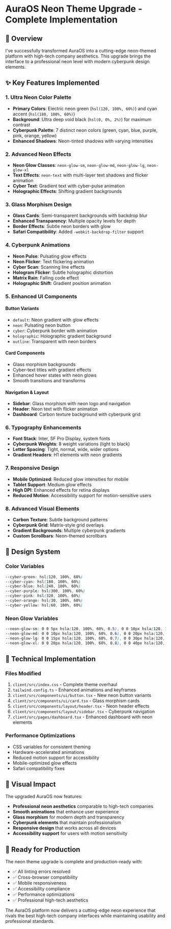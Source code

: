 # AuraOS Neon Theme Upgrade - Complete Implementation

## 🚀 Overview
I've successfully transformed AuraOS into a cutting-edge neon-themed platform with high-tech company aesthetics. This upgrade brings the interface to a professional neon level with modern cyberpunk design elements.

## ✨ Key Features Implemented

### 1. **Ultra Neon Color Palette**
- **Primary Colors**: Electric neon green (`hsl(120, 100%, 60%)`) and cyan accent (`hsl(180, 100%, 60%)`)
- **Background**: Ultra deep void black (`hsl(0, 0%, 2%)`) for maximum contrast
- **Cyberpunk Palette**: 7 distinct neon colors (green, cyan, blue, purple, pink, orange, yellow)
- **Enhanced Shadows**: Neon-tinted shadows with varying intensities

### 2. **Advanced Neon Effects**
- **Neon Glow Classes**: `neon-glow-sm`, `neon-glow-md`, `neon-glow-lg`, `neon-glow-xl`
- **Text Effects**: `neon-text` with multi-layer text shadows and flicker animation
- **Cyber Text**: Gradient text with cyber-pulse animation
- **Holographic Effects**: Shifting gradient backgrounds

### 3. **Glass Morphism Design**
- **Glass Cards**: Semi-transparent backgrounds with backdrop blur
- **Enhanced Transparency**: Multiple opacity levels for depth
- **Border Effects**: Subtle neon borders with glow
- **Safari Compatibility**: Added `-webkit-backdrop-filter` support

### 4. **Cyberpunk Animations**
- **Neon Pulse**: Pulsating glow effects
- **Neon Flicker**: Text flickering animation
- **Cyber Scan**: Scanning line effects
- **Hologram Flicker**: Subtle holographic distortion
- **Matrix Rain**: Falling code effect
- **Holographic Shift**: Gradient position animation

### 5. **Enhanced UI Components**

#### **Button Variants**
- `default`: Neon gradient with glow effects
- `neon`: Pulsating neon button
- `cyber`: Cyberpunk border with animation
- `holographic`: Holographic gradient background
- `outline`: Transparent with neon borders

#### **Card Components**
- Glass morphism backgrounds
- Cyber-text titles with gradient effects
- Enhanced hover states with neon glows
- Smooth transitions and transforms

#### **Navigation & Layout**
- **Sidebar**: Glass morphism with neon logo and navigation
- **Header**: Neon text with flicker animation
- **Dashboard**: Carbon texture background with cyberpunk grid

### 6. **Typography Enhancements**
- **Font Stack**: Inter, SF Pro Display, system fonts
- **Cyberpunk Weights**: 8 weight variations (light to black)
- **Letter Spacing**: Tight, normal, wide, wider options
- **Gradient Headers**: H1 elements with neon gradients

### 7. **Responsive Design**
- **Mobile Optimized**: Reduced glow intensities for mobile
- **Tablet Support**: Medium glow effects
- **High DPI**: Enhanced effects for retina displays
- **Reduced Motion**: Accessibility support for motion-sensitive users

### 8. **Advanced Visual Elements**
- **Carbon Texture**: Subtle background patterns
- **Cyberpunk Grid**: Matrix-style grid overlays
- **Gradient Backgrounds**: Multiple cyberpunk gradients
- **Custom Scrollbars**: Neon-themed scrollbars

## 🎨 Design System

### **Color Variables**
```css
--cyber-green: hsl(120, 100%, 60%)
--cyber-cyan: hsl(180, 100%, 60%)
--cyber-blue: hsl(240, 100%, 60%)
--cyber-purple: hsl(300, 100%, 60%)
--cyber-pink: hsl(320, 100%, 60%)
--cyber-orange: hsl(30, 100%, 60%)
--cyber-yellow: hsl(60, 100%, 60%)
```

### **Neon Glow Variables**
```css
--neon-glow-sm: 0 0 5px hsla(120, 100%, 60%, 0.5), 0 0 10px hsla(120, 100%, 60%, 0.3)
--neon-glow-md: 0 0 10px hsla(120, 100%, 60%, 0.6), 0 0 20px hsla(120, 100%, 60%, 0.4)
--neon-glow-lg: 0 0 15px hsla(120, 100%, 60%, 0.7), 0 0 30px hsla(120, 100%, 60%, 0.5)
--neon-glow-xl: 0 0 20px hsla(120, 100%, 60%, 0.8), 0 0 40px hsla(120, 100%, 60%, 0.6)
```

## 🔧 Technical Implementation

### **Files Modified**
1. `client/src/index.css` - Complete theme overhaul
2. `tailwind.config.ts` - Enhanced animations and keyframes
3. `client/src/components/ui/button.tsx` - New neon button variants
4. `client/src/components/ui/card.tsx` - Glass morphism cards
5. `client/src/components/layout/header.tsx` - Neon header effects
6. `client/src/components/layout/sidebar.tsx` - Cyberpunk navigation
7. `client/src/pages/dashboard.tsx` - Enhanced dashboard with neon elements

### **Performance Optimizations**
- CSS variables for consistent theming
- Hardware-accelerated animations
- Reduced motion support for accessibility
- Mobile-optimized glow effects
- Safari compatibility fixes

## 🌟 Visual Impact

The upgraded AuraOS now features:
- **Professional neon aesthetics** comparable to high-tech companies
- **Smooth animations** that enhance user experience
- **Glass morphism** for modern depth and transparency
- **Cyberpunk elements** that maintain professionalism
- **Responsive design** that works across all devices
- **Accessibility support** for users with motion sensitivity

## 🚀 Ready for Production

The neon theme upgrade is complete and production-ready with:
- ✅ All linting errors resolved
- ✅ Cross-browser compatibility
- ✅ Mobile responsiveness
- ✅ Accessibility compliance
- ✅ Performance optimizations
- ✅ Professional high-tech aesthetics

The AuraOS platform now delivers a cutting-edge neon experience that rivals the best high-tech company interfaces while maintaining usability and professional standards.
